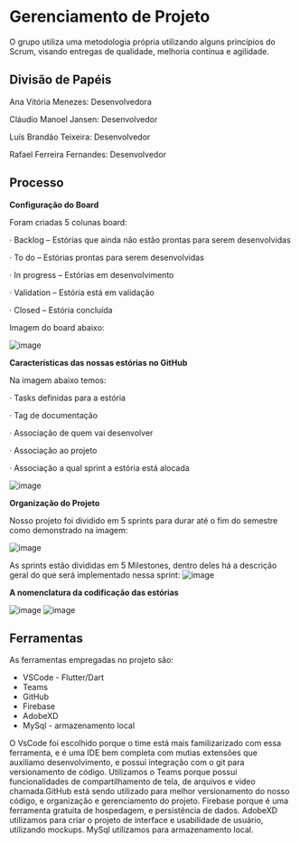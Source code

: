 # Gerenciamento de Projeto

 O grupo utiliza uma metodologia própria utilizando alguns princípios do Scrum, visando entregas de qualidade, melhoria contínua e agilidade.

## Divisão de Papéis

Ana Vitória Menezes: Desenvolvedora

Cláudio Manoel Jansen: Desenvolvedor

Luís Brandão Teixeira: Desenvolvedor

Rafael Ferreira Fernandes: Desenvolvedor

## Processo

**Configuração do Board**

Foram criadas 5 colunas board:

·     Backlog – Estórias que ainda não estão prontas para serem desenvolvidas

·     To do – Estórias prontas para serem desenvolvidas

·     In progress – Estórias em desenvolvimento

·     Validation – Estória está em validação

·     Closed – Estória concluída 

Imagem do board abaixo:

![image](https://user-images.githubusercontent.com/57811501/112915130-0ff34600-90d4-11eb-8ccd-3d37dd273f8b.png)




**Características das nossas estórias no GitHub**

Na imagem abaixo temos:

·     Tasks definidas para a estória

·     Tag de documentação

·     Associação de quem vai desenvolver

·     Associação ao projeto

·     Associação a qual sprint a estória está alocada

![image](https://user-images.githubusercontent.com/57811501/112915110-010c9380-90d4-11eb-9d53-778ff2079254.png)




**Organização do Projeto**

Nosso projeto foi dividido em 5 sprints para durar até o fim do semestre como demonstrado na imagem:

![image](https://user-images.githubusercontent.com/57811501/112915050-dfaba780-90d3-11eb-9e24-390eb647993d.png)



As sprints estão divididas em 5 Milestones, dentro deles há a descrição geral do que será implementado nessa sprint:
![image](https://user-images.githubusercontent.com/57811501/112915073-e9350f80-90d3-11eb-806e-82e651409e39.png)


**A nomenclatura da codificação das estórias**

![image](https://user-images.githubusercontent.com/57811501/112916821-b42abc00-90d7-11eb-927a-30d2a6a63a51.png)
![image](https://user-images.githubusercontent.com/57811501/112915087-f520d180-90d3-11eb-9478-4eb79f1ae383.png)



## Ferramentas

As ferramentas empregadas no projeto são:

- VSCode - Flutter/Dart
- Teams
- GitHub
- Firebase
- AdobeXD
- MySql - armazenamento local

O VsCode foi escolhido porque o time está mais familizarizado com essa ferramenta, e é uma IDE bem completa com mutias extensões que auxiliamo desenvolvimento, e possui integração com o git para versionamento de código. Utilizamos o Teams porque possui funcionalidades de compartilhamento de tela, de arquivos e video chamada.GitHub está sendo utilizado para melhor versionamento do nosso código, e organização e gerenciamento do projeto. Firebase porque é uma ferramenta gratuita de hospedagem, e persistência de dados. AdobeXD utilizamos para criar o projeto de interface e usabilidade de usuário, utilizando mockups. MySql utilizamos para armazenamento local. 

